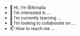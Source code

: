 - 👋 Hi, I’m @Arnalia
- 👀 I’m interested in ...
- 🌱 I’m currently learning ...
- 💞️ I’m looking to collaborate on ...
- 📫 How to reach me ...

<!---
Arnalia/Arnalia is a ✨ special ✨ repository because its `README.md` (this file) appears on your GitHub profile.
You can click the Preview link to take a look at your changes.
--->
